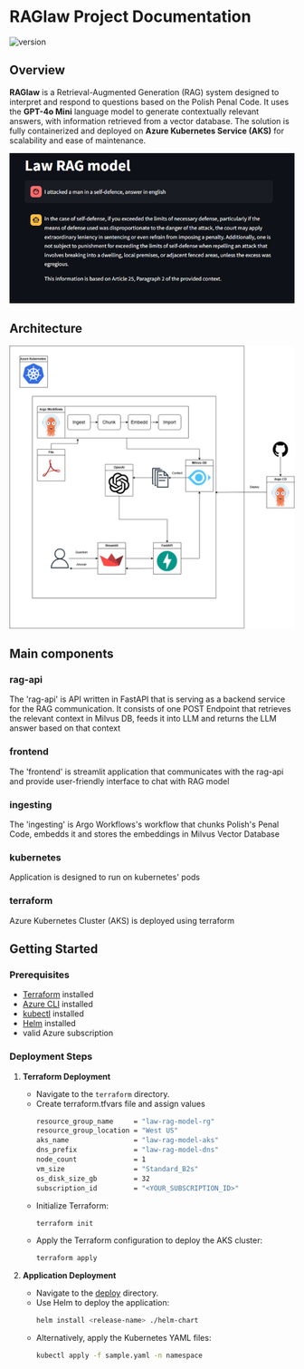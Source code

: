 # RAGlaw Project Documentation 
![version](https://img.shields.io/badge/version-0.1-blue)
## Overview  
**RAGlaw** is a Retrieval-Augmented Generation (RAG) system designed to interpret and respond to questions based on the Polish Penal Code. It uses the **GPT-4o Mini** language model to generate contextually relevant answers, with information retrieved from a vector database. The solution is fully containerized and deployed on **Azure Kubernetes Service (AKS)** for scalability and ease of maintenance.

![ChatUI](img/chatUI.png "chatUI")



## Architecture
![Application architecture](img/architecture.png "Application architecture")

## Main components 

### rag-api
The 'rag-api' is API written in FastAPI that is serving as a backend service for the RAG communication. It consists of one POST Endpoint that retrieves the relevant context in Milvus DB, feeds it into LLM and returns the LLM answer based on that context

### frontend
The 'frontend' is streamlit application that communicates with the rag-api and provide user-friendly interface to chat with RAG model

### ingesting
The 'ingesting' is Argo Workflows's workflow that chunks Polish's Penal Code, embedds it and stores the embeddings in Milvus Vector Database

### kubernetes
Application is designed to run on kubernetes' pods 

### terraform
Azure Kubernetes Cluster (AKS) is deployed using terraform 

## Getting Started

### Prerequisites
- [Terraform](https://www.terraform.io/downloads.html) installed
- [Azure CLI](https://docs.microsoft.com/en-us/cli/azure/install-azure-cli) installed
- [kubectl](https://kubernetes.io/docs/tasks/tools/install-kubectl/) installed
- [Helm](https://helm.sh/docs/intro/install/) installed
- valid Azure subscription

### Deployment Steps

1. **Terraform Deployment**
   - Navigate to the `terraform` directory.
   - Create terraform.tfvars file and assign values
     ```sh
     resource_group_name     = "law-rag-model-rg"
     resource_group_location = "West US"
     aks_name                = "law-rag-model-aks"
     dns_prefix              = "law-rag-model-dns"
     node_count              = 1
     vm_size                 = "Standard_B2s"
     os_disk_size_gb         = 32
     subscription_id         = "<YOUR_SUBSCRIPTION_ID>"
     ```
   - Initialize Terraform:
     ```sh
     terraform init
     ```
   - Apply the Terraform configuration to deploy the AKS cluster:
     ```sh
     terraform apply
     ```

2. **Application Deployment**
   - Navigate to the [deploy](http://_vscodecontentref_/1) directory.
   - Use Helm to deploy the application:
     ```sh
     helm install <release-name> ./helm-chart
     ```
   - Alternatively, apply the Kubernetes YAML files:
     ```sh
     kubectl apply -f sample.yaml -n namespace
     ```
